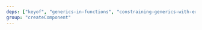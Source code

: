 ```yaml
---
deps: ["keyof", "generics-in-functions", "constraining-generics-with-extends"]
group: "createComponent"
---
```

